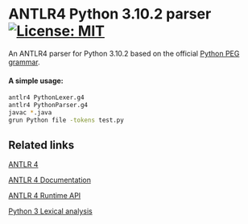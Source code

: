 # ANTLR4 Python 3.10.2 parser &nbsp; [![License: MIT](https://img.shields.io/badge/License-MIT-yellow.svg)](https://opensource.org/licenses/MIT)

An ANTLR4 parser for Python 3.10.2 based on the official [Python PEG grammar](https://docs.python.org/3.10/reference/grammar.html).

#### A simple usage:
```bash
antlr4 PythonLexer.g4
antlr4 PythonParser.g4
javac *.java
grun Python file -tokens test.py
```

## Related links
[ANTLR 4](https://www.antlr.org/)

[ANTLR 4 Documentation](https://github.com/antlr/antlr4/tree/master/doc)

[ANTLR 4 Runtime API](https://www.antlr.org/api/Java/)

[Python 3 Lexical analysis](https://docs.python.org/3/reference/lexical_analysis.html#grammar-token-python-grammar-stringprefix)

